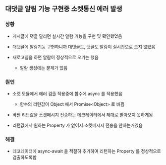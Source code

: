 <div class="block_white">

## **대댓글 알림 기능 구현중 소켓통신 에러 발생**

<div class="block_red">

### **상황**

- 게시글에 댓글 달리면 실시간 알람 기능을 구현 및 확인했었음

- 대댓글에 알람기능 구현하니까 대댓글도, 댓글도 알람이 실시간으로 오지 않았음

- 새로고침을 하면 알람이 정상적으로 오기는 했음

    + 알람 생성에는 문제가 없음

</div>

<div class="block_yellow">

### **원인**

- 소켓 모듈에서 에러 검출 적용중에 함수에 async 를 적용했음

    + 함수의 리턴값이 Object 에서 Promise\<Object\> 로 바뀜

- 바뀐 리턴값을 소켓메시지 전송하는 데코레이터에서 제대로 받아오지 못하게됨

- 리턴값에서 원하는 Property 가 없어서 소켓메시지 전송을 안하는거였음

</div>

<div class="block_green">

### **해결**

- 데코레이터에 async-await 을 적절히 추가하여 리턴하는 Property 를 정상적으로 검출하도록함

</div>

</div>